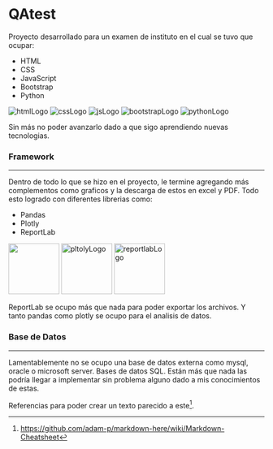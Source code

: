 # QAtest

Proyecto desarrollado para un examen de instituto en el cual se tuvo que ocupar:

- HTML
- CSS
- JavaScript
- Bootstrap
- Python

![htmlLogo](https://img.icons8.com/?size=100&id=20909&format=png&color=000000) ![cssLogo](https://img.icons8.com/?size=100&id=21278&format=png&color=000000) ![jsLogo](https://img.icons8.com/?size=100&id=108784&format=png&color=000000) ![bootstrapLogo](https://img.icons8.com/?size=100&id=84710&format=png&color=000000) ![pythonLogo](https://img.icons8.com/?size=100&id=13441&format=png&color=000000)

Sin más no poder avanzarlo dado a que sigo aprendiendo nuevas tecnologias.

### Framework

---

Dentro de todo lo que se hizo en el proyecto, le termine agregando más complementos como graficos y la descarga de estos en excel y PDF. Todo esto logrado con diferentes librerias como:

- Pandas
- Plotly
- ReportLab

<img src="https://img.icons8.com/?size=100&id=xSkewUSqtErH&format=png&color=000000" atl="pandasLogo" width="100px" /> <img src="https://images.prismic.io/plotly-marketing-website-2/8f977c91-7b4e-4367-8228-26fbba2506e4_69e12d6a-fb65-4b6e-8423-9465a29c6028_plotly-logo-sm.png?auto=compress%2Cformat&fit=max&w=256" alt="pltolyLogo" width="100px" /> <img src="https://rl-website-assets.s3.eu-west-2.amazonaws.com/images/RL-wide-v2.svg" alt="reportlabLogo" width="100px" />

ReportLab se ocupo más que nada para poder exportar los archivos. Y tanto pandas como plotly se ocupo para el analisis de datos.

### Base de Datos

---

Lamentablemente no se ocupo una base de datos externa como mysql, oracle o microsoft server. Bases de datos SQL.
Están más que nada las podría llegar a implementar sin problema alguno dado a mis conocimientos de estas.

Referencias para poder crear un texto parecido a este[^1].

[^1]: https://github.com/adam-p/markdown-here/wiki/Markdown-Cheatsheet

